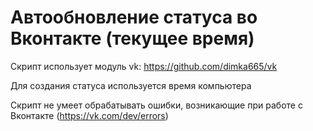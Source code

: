 # Автообновление статуса во Вконтакте (текущее время)
Скрипт использует модуль vk: https://github.com/dimka665/vk

Для создания статуса используется время компьютера

Скрипт не умеет обрабатывать ошибки, возникающие при работе с Вконтакте (https://vk.com/dev/errors)
